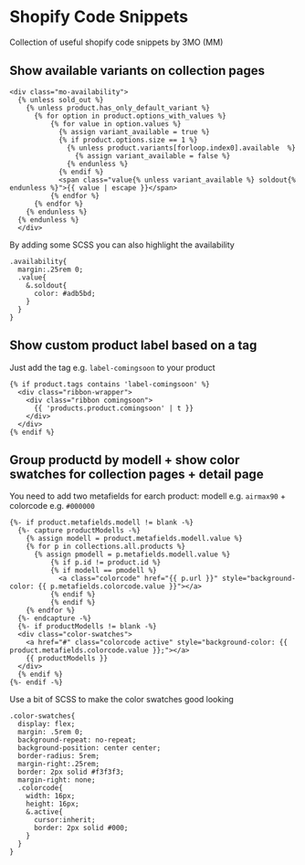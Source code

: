 # Shopify Code Snippets
Collection of useful shopify code snippets by 3MO (MM)

##  Show available variants on collection pages

```
<div class="mo-availability">
  {% unless sold_out %}
    {% unless product.has_only_default_variant %}
      {% for option in product.options_with_values %}
          {% for value in option.values %}
            {% assign variant_available = true %}
            {% if product.options.size == 1 %}
              {% unless product.variants[forloop.index0].available  %}
                {% assign variant_available = false %}
              {% endunless %}
            {% endif %}
            <span class="value{% unless variant_available %} soldout{% endunless %}">{{ value | escape }}</span>
          {% endfor %}
      {% endfor %}
    {% endunless %}
  {% endunless %}
  </div>
```

By adding some SCSS you can also highlight the availability

```
.availability{
  margin:.25rem 0;
  .value{
    &.soldout{
      color: #adb5bd;
    }
  }
}
```

##  Show custom product label based on a tag
Just add the tag e.g. `label-comingsoon` to your product
````
{% if product.tags contains 'label-comingsoon' %}
  <div class="ribbon-wrapper">
    <div class="ribbon comingsoon">
      {{ 'products.product.comingsoon' | t }}
    </div>
  </div>
{% endif %}
````


##  Group productd by modell + show color swatches for collection pages + detail page
You need to add two metafields for earch product: modell e.g. `airmax90` + colorcode e.g. `#000000`

````
{%- if product.metafields.modell != blank -%}
  {%- capture productModells -%}
    {% assign modell = product.metafields.modell.value %}
    {% for p in collections.all.products %}
      {% assign pmodell = p.metafields.modell.value %}
          {% if p.id != product.id %}
          {% if modell == pmodell %}
            <a class="colorcode" href="{{ p.url }}" style="background-color: {{ p.metafields.colorcode.value }}"></a>
          {% endif %}
          {% endif %}
    {% endfor %}
  {%- endcapture -%}
  {%- if productModells != blank -%}
  <div class="color-swatches">
    <a href="#" class="colorcode active" style="background-color: {{ product.metafields.colorcode.value }};"></a>
    {{ productModells }}
  </div>
  {% endif %}
{%- endif -%}
````

Use a bit of SCSS to make the color swatches good looking

```
.color-swatches{
  display: flex;
  margin: .5rem 0;
  background-repeat: no-repeat;
  background-position: center center;
  border-radius: 5rem;
  margin-right:.25rem;
  border: 2px solid #f3f3f3;
  margin-right: none;
  .colorcode{
    width: 16px;
    height: 16px;
    &.active{
      cursor:inherit;
      border: 2px solid #000;
    }
  }
}
```
